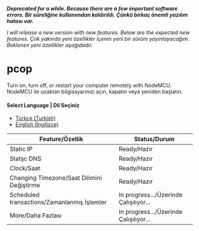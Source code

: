 ***Deprecated for a while. Because there are a few important software errors.
Bir süreliğine kullanımdan kaldırıldı. Çünkü birkaç önemli yazılım hatası var.***

*I will release a new version with new features. Below are the expected new features.*
*Çok yakında yeni özellikler içeren yeni bir sürüm yayınlayacağım. Beklenen yeni özellikler aşağıdadır.*

# pcop
Turn on, turn off, or restart your computer remotely with NodeMCU. NodeMCU ile uzaktan bilgisayarınızı açın, kapatın veya yeniden başlatın.

#### Select Language | Dil Seçiniz

* [Türkçe (Turkish)](./Turkish.md)
* [English (İngilizce)](./English.md)


| Feature/Özellik | Status/Durum |
|--|--|
| Static IP | Ready/Hazır |
| Statşc DNS | Ready/Hazır |
| Clock/Saat | Ready/Hazır |
| Changing Timezone/Saat Dilimini Değiştirme | Ready/Hazır |
| Scheduled transactions/Zamanlanmış İşlemler | In progress.../Üzerinde Çalışılıyor... |
| More/Daha Fazlası | In progress.../Üzerinde Çalışılıyor... |
